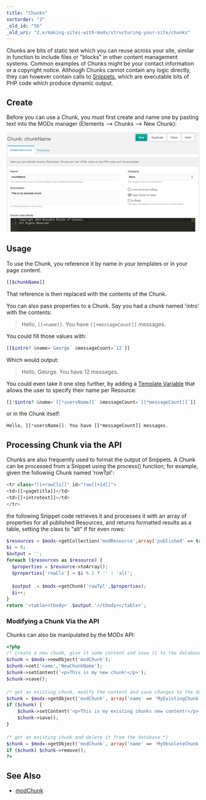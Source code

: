 ```yaml
---
title: "Chunks"
sortorder: "3"
_old_id: "56"
_old_uri: "2.x/making-sites-with-modx/structuring-your-site/chunks"
---
```


Chunks are bits of static text which you can reuse across your site, similar in function to include files or "blocks" in other content management systems. Common examples of Chunks might be your contact information or a copyright notice. Although Chunks cannot contain any logic directly, they can however contain calls to [Snippets](extending-modx/snippets "Snippets"), which are executable bits of PHP code which produce dynamic output.

## Create

Before you can use a Chunk, you must first create and name one by pasting text into the MODx manager (Elements --> Chunks --> New Chunk):

![](chunk_example.jpg)

## Usage

To use the Chunk, you reference it by name in your templates or in your page content.

``` php
[[$chunkName]]
```

That reference is then replaced with the contents of the Chunk.

You can also pass properties to a Chunk. Say you had a chunk named 'intro' with the contents:

> Hello, `[[+name]]`. You have `[[+messageCount]]` messages.

You could fill those values with:

``` php
[[$intro? &name=`George` &messageCount=`12`]]
```

Which would output:

> Hello, George. You have 12 messages.

You could even take it one step further, by adding a [Template Variable](building-sites/elements/template-variables "Template Variables") that allows the user to specify their name per Resource:

``` php
[[!$intro? &name=`[[*usersName]]` &messageCount=`[[*messageCount]]`]]
```

or in the Chunk itself:

``` php
Hello, [[*usersName]]. You have [[*messageCount]] messages.
```

## Processing Chunk via the API

Chunks are also frequently used to format the output of Snippets. A Chunk can be processed from a Snippet using the process() function; for example, given the following Chunk named 'rowTpl':

``` php
<tr class="[[+rowCls]]" id="row[[+id]]">
<td>[[+pagetitle]]</td>
<td>[[+introtext]]</td>
</tr>
```

the following Snippet code retrieves it and processes it with an array of properties for all published Resources, and returns formatted results as a table, setting the class to "alt" if for even rows:

``` php
$resources = $modx->getCollection('modResource',array('published' => true));
$i = 0;
$output = '';
foreach ($resources as $resource) {
  $properties = $resource->toArray();
  $properties['rowCls'] = $i % 2 ? '' : 'alt';

  $output .= $modx->getChunk('rowTpl',$properties);
  $i++;
}
return '<table><tbody>'.$output.'</tbody></table>';
```

### Modifying a Chunk Via the API

Chunks can also be manipulated by the MODx API:

``` php
<?php
/* create a new chunk, give it some content and save it to the database */
$chunk = $modx->newObject('modChunk');
$chunk->set('name','NewChunkName');
$chunk->setContent('<p>This is my new chunk!</p>');
$chunk->save();

/* get an existing chunk, modify the content and save changes to the database */
$chunk = $modx->getObject('modChunk', array('name' => 'MyExistingChunk'));
if ($chunk) {
    $chunk->setContent('<p>This is my existing chunks new content!</p>');
    $chunk->save();
}

/* get an existing chunk and delete it from the database */
$chunk = $modx->getObject('modChunk', array('name' => 'MyObsoleteChunk'));
if ($chunk) $chunk->remove();
?>
```

## See Also

- [modChunk](extending-modx/core-model/modchunk "modChunk")
